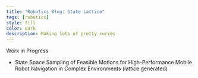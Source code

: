 ```yaml
---
title: "Robotics Blog: State Lattice"
tags: [robotics]
style: fill
color: dark
description: Making lots of pretty curves
---
```

<script type="text/javascript"
        src="https://cdnjs.cloudflare.com/ajax/libs/mathjax/2.7.0/MathJax.js?config=TeX-AMS_CHTML"></script>


Work in Progress

- State Space Sampling of Feasible Motions for High-Performance Mobile Robot Navigation in Complex Environments  (lattice generated)


